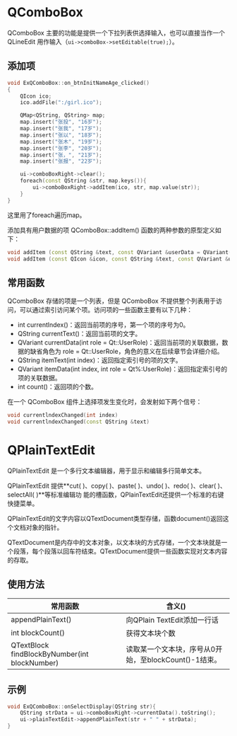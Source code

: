 # QComboBox

QComboBox 主要的功能是提供一个下拉列表供选择输入，也可以直接当作一个 QLineEdit 用作输入（`ui->comboBox->setEditable(true);`）。

## 添加项

```c++
void ExQComboBox::on_btnInitNameAge_clicked()
{
    QIcon ico;
    ico.addFile(":/girl.ico");

    QMap<QString, QString> map;
    map.insert("张投", "16岁");
    map.insert("张我", "17岁");
    map.insert("张以", "18岁");
    map.insert("张木", "19岁");
    map.insert("张李", "20岁");
    map.insert("张，", "21岁");
    map.insert("张报", "22岁");

    ui->comboBoxRight->clear();
    foreach(const QString &str, map.keys()){
        ui->comboBoxRight->addItem(ico, str, map.value(str));
    }
}
```

这里用了foreach遍历map。

添加具有用户数据的项 QComboBox::addltem() 函数的两种参数的原型定义如下：

```c++
void addItem (const QString &text, const QVariant &userData = QVariant())
void addItem (const QIcon &icon, const QString &text, const QVariant &userData = QVariant())
```

## 常用函数

QComboBox 存储的项是一个列表，但是 QComboBox 不提供整个列表用于访问，可以通过索引访问某个项。访问项的一些函数主要有以下几种：

- int currentlndex()：返回当前项的序号，第一个项的序号为0。
- QString currentText()：返回当前项的文字。
- QVariant currentData(int role = Qt::UserRole)：返回当前项的关联数据，数据的缺省角色为 role = Qt::UserRole，角色的意义在后续章节会详细介绍。
- QString itemText(int index)：返回指定索引号的项的文字。
- QVariant itemData(int index, int role = Qt%:UserRole)：返回指定索引号的项的关联数据。
- int count()：返回项的个数。


在一个 QComboBox 组件上选择项发生变化时，会发射如下两个信号：

```c++
void currentlndexChanged(int index)
void currentlndexChanged(const QString &text)
```

# QPlainTextEdit

QPlainTextEdit 是一个多行文本编辑器，用于显示和编辑多行简单文本。

QPlainTextEdit 提供**cut( )、copy( )、paste( )、undo( )、redo( )、clear( )、selectAll( )**等标准编辑功
能的槽函数，QPlainTextEdit还提供一个标准的右键快捷菜单。

QPlainTextEdit的文字内容以QTextDocument类型存储，函数document()返回这个文档对象的指针。

QTextDocument是内存中的文本对象，以文本块的方式存储，一个文本块就是一个段落，每个段落以回车符结束。QTextDocument提供一些函数实现对文本内容的存取。

## 使用方法

| 常用函数                                      | 含义()                                                |
| --------------------------------------------- | ----------------------------------------------------- |
| appendPlainText()                             | 向QPlain TextEdit添加一行话                           |
| int blockCount()                              | 获得文本块个数                                        |
| QTextBlock findBlockByNumber(int blockNumber) | 读取某一个文本块，序号从0开始，至blockCount()-1结束。 |

## 示例

```c++
void ExQComboBox::onSelectDisplay(QString str){
    QString strData = ui->comboBoxRight->currentData().toString();
    ui->plainTextEdit->appendPlainText(str + " " + strData);
}
```